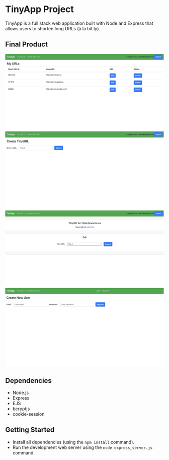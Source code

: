 # TinyApp Project

TinyApp is a full stack web application built with Node and Express that allows users to shorten long URLs (à la bit.ly).

## Final Product

!["Screenshot of URLs page"](https://github.com/lindseyogilvie/tinyapp/blob/main/docs/my-urls-page.png)
!["Screenshot of create short URL page"](https://github.com/lindseyogilvie/tinyapp/blob/main/docs/create-shorturl-page.png)
!["Screenshot of short URL edit page"](https://github.com/lindseyogilvie/tinyapp/blob/main/docs/short-urls-page.png)
!["Screenshot of new user registration page"](https://github.com/lindseyogilvie/tinyapp/blob/main/docs/register-user-page.png)

## Dependencies

- Node.js
- Express
- EJS
- bcryptjs
- cookie-session

## Getting Started

- Install all dependencies (using the `npm install` command).
- Run the development web server using the `node express_server.js` command.